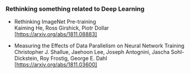 
### Rethinking something related to Deep Learning 

- Rethinking ImageNet Pre-training \
  Kaiming He, Ross Girshick, Piotr Dollar \
  [https://arxiv.org/abs/1811.08883]
  
- Measuring the Effects of Data Parallelism on Neural Network Training \
  Christopher J. Shallue, Jaehoon Lee, Joseph Antognini, Jascha Sohl-Dickstein, Roy Frostig, George E. Dahl\
  [https://arxiv.org/abs/1811.03600]
  
